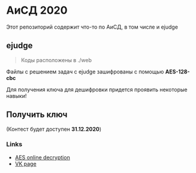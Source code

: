 # АиСД 2020

Этот репозиторий содержит что-то по АиСД, в том числе и ejudge

## ejudge

> Коды расположены в ./web

Файлы с решением задач с ejudge зашифрованы с помощью **AES-128-cbc**

Для получения ключа для дешифровки придется проявить некоторые навыки!

## Получить ключ

(Контест будет доступен **31.12.2020**)

### Links

- [AES online decryption](https://www.devglan.com/online-tools/aes-encryption-decryption)
- [VK page](https://vk.com/ozonet_t)
